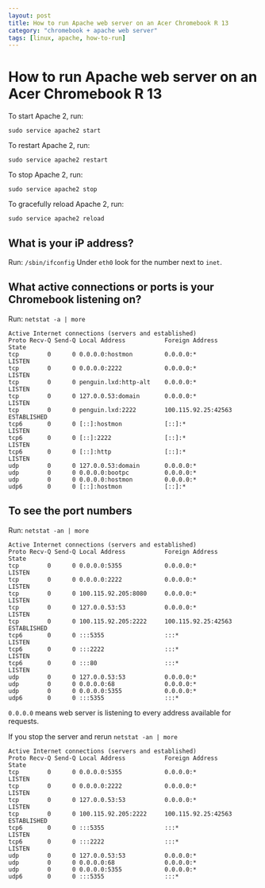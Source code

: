```yaml
---
layout: post
title: How to run Apache web server on an Acer Chromebook R 13
category: "chromebook + apache web server"
tags: [linux, apache, how-to-run]
---
```


# How to run Apache web server on an Acer Chromebook R 13

To start Apache 2, run:

`sudo service apache2 start`

To restart Apache 2, run:

`sudo service apache2 restart`

To stop Apache 2, run:

`sudo service apache2 stop`

To gracefully reload Apache 2, run:

`sudo service apache2 reload`

## What is your iP address?

Run: `/sbin/ifconfig`
Under `eth0` look for the number next to `inet`.

## What active connections or ports is your Chromebook listening on?

Run: `netstat -a | more`

````
Active Internet connections (servers and established)
Proto Recv-Q Send-Q Local Address           Foreign Address         State      
tcp        0      0 0.0.0.0:hostmon         0.0.0.0:*               LISTEN     
tcp        0      0 0.0.0.0:2222            0.0.0.0:*               LISTEN     
tcp        0      0 penguin.lxd:http-alt    0.0.0.0:*               LISTEN     
tcp        0      0 127.0.0.53:domain       0.0.0.0:*               LISTEN     
tcp        0      0 penguin.lxd:2222        100.115.92.25:42563     ESTABLISHED
tcp6       0      0 [::]:hostmon            [::]:*                  LISTEN     
tcp6       0      0 [::]:2222               [::]:*                  LISTEN     
tcp6       0      0 [::]:http               [::]:*                  LISTEN     
udp        0      0 127.0.0.53:domain       0.0.0.0:*                          
udp        0      0 0.0.0.0:bootpc          0.0.0.0:*                          
udp        0      0 0.0.0.0:hostmon         0.0.0.0:*                          
udp6       0      0 [::]:hostmon            [::]:*
````
## To see the port numbers

Run: `netstat -an | more`

````
Active Internet connections (servers and established)
Proto Recv-Q Send-Q Local Address           Foreign Address         State      
tcp        0      0 0.0.0.0:5355            0.0.0.0:*               LISTEN     
tcp        0      0 0.0.0.0:2222            0.0.0.0:*               LISTEN     
tcp        0      0 100.115.92.205:8080     0.0.0.0:*               LISTEN     
tcp        0      0 127.0.0.53:53           0.0.0.0:*               LISTEN     
tcp        0      0 100.115.92.205:2222     100.115.92.25:42563     ESTABLISHED
tcp6       0      0 :::5355                 :::*                    LISTEN     
tcp6       0      0 :::2222                 :::*                    LISTEN     
tcp6       0      0 :::80                   :::*                    LISTEN     
udp        0      0 127.0.0.53:53           0.0.0.0:*                          
udp        0      0 0.0.0.0:68              0.0.0.0:*                          
udp        0      0 0.0.0.0:5355            0.0.0.0:*                          
udp6       0      0 :::5355                 :::*
````

`0.0.0.0` means web server is listening to every address available for requests.

If you stop the server and rerun `netstat -an | more`

````
Active Internet connections (servers and established)
Proto Recv-Q Send-Q Local Address           Foreign Address         State      
tcp        0      0 0.0.0.0:5355            0.0.0.0:*               LISTEN     
tcp        0      0 0.0.0.0:2222            0.0.0.0:*               LISTEN     
tcp        0      0 127.0.0.53:53           0.0.0.0:*               LISTEN     
tcp        0      0 100.115.92.205:2222     100.115.92.25:42563     ESTABLISHED
tcp6       0      0 :::5355                 :::*                    LISTEN     
tcp6       0      0 :::2222                 :::*                    LISTEN     
udp        0      0 127.0.0.53:53           0.0.0.0:*                          
udp        0      0 0.0.0.0:68              0.0.0.0:*                          
udp        0      0 0.0.0.0:5355            0.0.0.0:*                          
udp6       0      0 :::5355                 :::*
````
